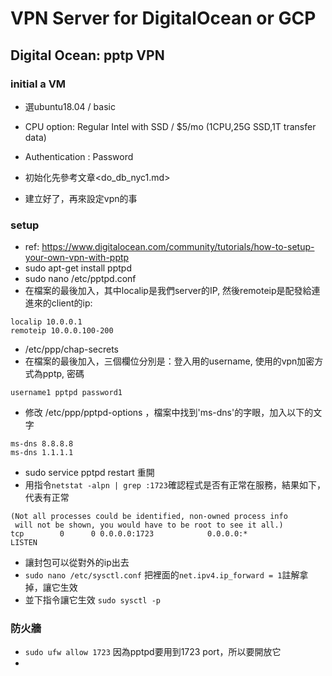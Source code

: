 # VPN Server for DigitalOcean or GCP

## Digital Ocean: pptp VPN

### initial a VM
- 選ubuntu18.04 / basic
- CPU option: Regular Intel with SSD / $5/mo (1CPU,25G SSD,1T transfer data)
- Authentication : Password

- 初始化先參考文章<do_db_nyc1.md>
- 建立好了，再來設定vpn的事

### setup
- ref: https://www.digitalocean.com/community/tutorials/how-to-setup-your-own-vpn-with-pptp
- sudo apt-get install pptpd
- sudo nano /etc/pptpd.conf
- 在檔案的最後加入，其中localip是我們server的IP, 然後remoteip是配發給連進來的client的ip:
```
localip 10.0.0.1
remoteip 10.0.0.100-200
```
- /etc/ppp/chap-secrets
- 在檔案的最後加入，三個欄位分別是：登入用的username, 使用的vpn加密方式為pptp, 密碼
```
username1 pptpd password1
```
- 修改 /etc/ppp/pptpd-options ，檔案中找到'ms-dns'的字眼，加入以下的文字
```
ms-dns 8.8.8.8
ms-dns 1.1.1.1
```
- sudo service pptpd restart 重開
- 用指令`netstat -alpn | grep :1723`確認程式是否有正常在服務，結果如下，代表有正常
```
(Not all processes could be identified, non-owned process info
 will not be shown, you would have to be root to see it all.)
tcp        0      0 0.0.0.0:1723            0.0.0.0:*               LISTEN  
```
- 讓封包可以從對外的ip出去
- `sudo nano /etc/sysctl.conf` 把裡面的`net.ipv4.ip_forward = 1`註解拿掉，讓它生效
- 並下指令讓它生效 `sudo sysctl -p`

### 防火牆
- `sudo ufw allow 1723` 因為pptpd要用到1723 port，所以要開放它
- 

